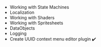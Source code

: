 * Working with State Machines
* Localization
* Working with Shaders
* Working with Spritesheets
* DataObjects
* Logging
* Create UUID context menu editor plugin :heavy_check_mark:
